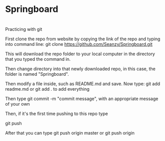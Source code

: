 # Springboard

#
Practicing with git

First clone the repo from website by copying the link of the repo and typing into command line: 
git clone https://github.com/Seanzy/Springboard.git

This will download the repo folder to your local computer in the directory that you typed the command in. 

Then change directory into that newly downloaded repo, in this case, the folder is named "Springboard".

Then modify a file inside, such as README.md and save. Now type:
git add readme.md or git add . to add everything

Then type git commit -m "commit message", with an appropriate message of your own

Then, if it's the first time pushing to this repo type

git push

After that you can type git push origin master or git push origin <branch> 

  